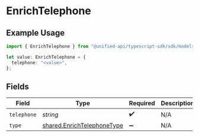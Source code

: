 # EnrichTelephone

## Example Usage

```typescript
import { EnrichTelephone } from "@unified-api/typescript-sdk/sdk/models/shared";

let value: EnrichTelephone = {
  telephone: "<value>",
};
```

## Fields

| Field                                                                           | Type                                                                            | Required                                                                        | Description                                                                     |
| ------------------------------------------------------------------------------- | ------------------------------------------------------------------------------- | ------------------------------------------------------------------------------- | ------------------------------------------------------------------------------- |
| `telephone`                                                                     | *string*                                                                        | :heavy_check_mark:                                                              | N/A                                                                             |
| `type`                                                                          | [shared.EnrichTelephoneType](../../../sdk/models/shared/enrichtelephonetype.md) | :heavy_minus_sign:                                                              | N/A                                                                             |